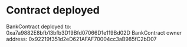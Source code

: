 
# Contract deployed
BankContract deployed to: 0xa7a9882E8bfb13bfb3D19Bfd07066D1e119Bd02D
BankContract owner address: 0x92219f351d2eD621AFAF70004cc3aB985fC2bD07